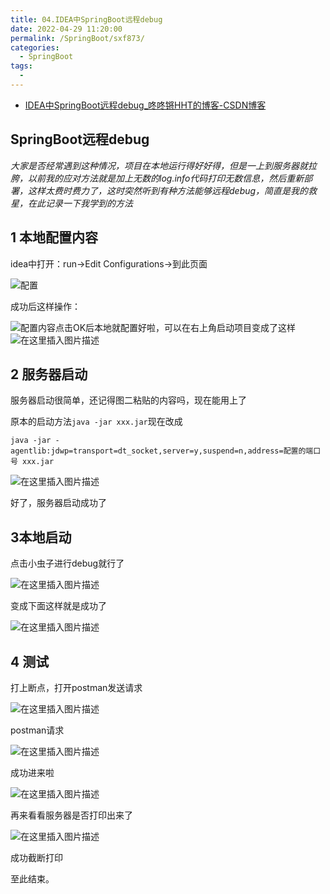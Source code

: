 ```yaml
---
title: 04.IDEA中SpringBoot远程debug
date: 2022-04-29 11:20:00
permalink: /SpringBoot/sxf873/
categories: 
  - SpringBoot
tags: 
  - 
---
```


- [IDEA中SpringBoot远程debug_咚咚锵HHT的博客-CSDN博客](https://blog.csdn.net/Phhht/article/details/116569097)

## SpringBoot远程debug

*大家是否经常遇到这种情况，项目在本地运行得好好得，但是一上到服务器就拉胯，以前我的应对方法就是加上无数的log.info代码打印无数信息，然后重新部署，这样太费时费力了，这时突然听到有种方法能够远程debug，简直是我的救星，在此记录一下我学到的方法*

## 1 本地配置内容

idea中打开：run->Edit Configurations->到此页面

![配置](https://img-blog.csdnimg.cn/20210509200500283.png?x-oss-process=image/watermark,type_ZmFuZ3poZW5naGVpdGk,shadow_10,text_aHR0cHM6Ly9ibG9nLmNzZG4ubmV0L1BoaGh0,size_16,color_FFFFFF,t_70)

成功后这样操作：

![配置内容](https://img-blog.csdnimg.cn/20210509201330655.png?x-oss-process=image/watermark,type_ZmFuZ3poZW5naGVpdGk,shadow_10,text_aHR0cHM6Ly9ibG9nLmNzZG4ubmV0L1BoaGh0,size_16,color_FFFFFF,t_70)点击OK后本地就配置好啦，可以在右上角启动项目变成了这样
![在这里插入图片描述](https://img-blog.csdnimg.cn/20210509201425430.png)

## 2 服务器启动

服务器启动很简单，还记得图二粘贴的内容吗，现在能用上了

原本的启动方法`java -jar xxx.jar`现在改成

`java -jar -agentlib:jdwp=transport=dt_socket,server=y,suspend=n,address=配置的端口号 xxx.jar`

![在这里插入图片描述](https://img-blog.csdnimg.cn/20210509202029340.png?x-oss-process=image/watermark,type_ZmFuZ3poZW5naGVpdGk,shadow_10,text_aHR0cHM6Ly9ibG9nLmNzZG4ubmV0L1BoaGh0,size_16,color_FFFFFF,t_70)

好了，服务器启动成功了

##  3本地启动

点击小虫子进行debug就行了

![在这里插入图片描述](https://img-blog.csdnimg.cn/2021050920215718.png)

变成下面这样就是成功了

![在这里插入图片描述](https://img-blog.csdnimg.cn/20210509202434608.png?x-oss-process=image/watermark,type_ZmFuZ3poZW5naGVpdGk,shadow_10,text_aHR0cHM6Ly9ibG9nLmNzZG4ubmV0L1BoaGh0,size_16,color_FFFFFF,t_70)

## 4 测试

打上断点，打开postman发送请求

![在这里插入图片描述](https://img-blog.csdnimg.cn/20210509202628248.png?x-oss-process=image/watermark,type_ZmFuZ3poZW5naGVpdGk,shadow_10,text_aHR0cHM6Ly9ibG9nLmNzZG4ubmV0L1BoaGh0,size_16,color_FFFFFF,t_70)

postman请求

![在这里插入图片描述](https://img-blog.csdnimg.cn/20210509202741399.png?x-oss-process=image/watermark,type_ZmFuZ3poZW5naGVpdGk,shadow_10,text_aHR0cHM6Ly9ibG9nLmNzZG4ubmV0L1BoaGh0,size_16,color_FFFFFF,t_70)

成功进来啦

![在这里插入图片描述](https://img-blog.csdnimg.cn/20210509202945550.png?x-oss-process=image/watermark,type_ZmFuZ3poZW5naGVpdGk,shadow_10,text_aHR0cHM6Ly9ibG9nLmNzZG4ubmV0L1BoaGh0,size_16,color_FFFFFF,t_70)

再来看看服务器是否打印出来了

![在这里插入图片描述](https://img-blog.csdnimg.cn/20210509203051167.png?x-oss-process=image/watermark,type_ZmFuZ3poZW5naGVpdGk,shadow_10,text_aHR0cHM6Ly9ibG9nLmNzZG4ubmV0L1BoaGh0,size_16,color_FFFFFF,t_70)

成功截断打印

至此结束。